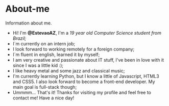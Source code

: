 # About-me
Information about me.
- Hi! I'm **@EstevaoAZ**, I'm a *19 year old Computer Science student from Brazil;*
- I´m currently on an intern job;
- I look forward to working remotely for a foreign company;
- I´m fluent in english, learned it by myself;
- I am very creative and passionate about IT stuff, I've been in love with it since I was a little kid :);
- I like heavy metal and some jazz and classical music;
- I'm currently learning Python, but I know a little of Javascript, HTML3 and CSS5. I also look forward to become a front-end developer. My main goal is full-stack though;
- Ummmm... That's it! Thanks for visiting my profile and feel free to contact me! Have a nice day!

